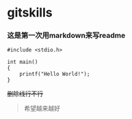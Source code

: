 # gitskills  

### 这是第一次用markdown来写readme ###

~~~
#include <stdio.h>

int main()
{
	printf("Hello World!");
}
~~~

~~删除线行不行~~

> 希望越来越好